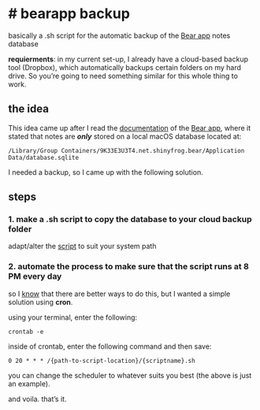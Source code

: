 # **# bearapp backup**
basically a .sh script for the automatic backup of the  [Bear app](https://bear.app) notes database

**requierments**: in my current set-up, I already have a cloud-based backup tool (Dropbox), which automatically backups certain folders on my hard drive. So you’re going to need something similar for this whole thing to work.

## the idea
This idea came up after I read the [documentation](https://bear.app/faq/where-are-bears-notes-located/) of the [Bear app](https://bear.app), where it stated that notes are ***only*** stored on a local macOS database located at: 

`/Library/Group Containers/9K33E3U3T4.net.shinyfrog.bear/Application Data/database.sqlite`

I needed a backup, so I came up with the following solution.

## steps

### 1. make a .sh script to copy the database to your cloud backup folder

adapt/alter the [script](https://github.com/mirceawashere/bearapp-backup/blob/main/script.sh) to suit your system path



### 2. automate the process to make sure that the script runs at 8 PM every day

so I <ins>know</ins> that there are better ways to do this, but I wanted a simple solution using **cron**. 

using your terminal, enter the following:

`crontab -e`

inside of crontab, enter the following command and then save:

```
0 20 * * * /{path-to-script-location}/{scriptname}.sh
```

you can change the scheduler to whatever suits you best (the above is just an example).

and voila. that’s it.
